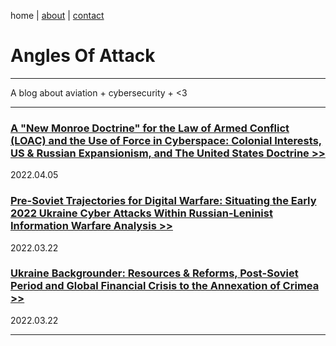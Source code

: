 
home \| <a href="https://cr1.dev/about.html" target="_blank" rel="noopener noreferrer">about</a> \| 
<a href="https://cr1.dev/contact.html" target="_blank" rel="noopener noreferrer">contact</a> 


# Angles Of Attack

-------

A blog about aviation + cybersecurity + <3

-------

### [A "New Monroe Doctrine" for the Law of Armed Conflict (LOAC) and the Use of Force in Cyberspace: Colonial Interests, US & Russian Expansionism, and The United States Doctrine >>](https://cx7.dev/papers/2_New_Monroe_Doctrine_Cox.html) 

2022.04.05


### [Pre-Soviet Trajectories for Digital Warfare: Situating the Early 2022 Ukraine Cyber Attacks Within Russian-Leninist Information Warfare Analysis >>](https://cx7.dev/papers/1_PreSoviet_IW_Cox.html) 

2022.03.22


### [Ukraine Backgrounder: Resources & Reforms, Post-Soviet Period and Global Financial Crisis to the Annexation of Crimea >>](https://cx7.dev/backgrounders/1_Ukraine_Cox.html) 

2022.03.22

-------

